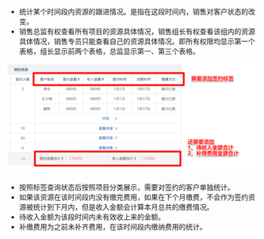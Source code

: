 - 统计某个时间段内资源的跟进情况。是指在这段时间内，销售对客户状态的改变。
- 销售总监有权查看所有项目的资源具体情况，销售组长有权查看该组内的资源具体情况，销售专员只能查看自己的资源具体情况。即所有权限均显示第一个表格，组长显示前两个表格，总监显示第一、第三个表格。

![](/assets/用户数据统计-签约标签.png)

- 按照标签查询状态后按照项目分类展示，需要对签约的客户单独统计。
- 如果该资源在该时间段内没有缴完费用，如果在下个月缴费，不会作为签约资源被统计到下月内，但是收入金额会计算本月总共的缴费情况。
- 待收入金额为该段时间内未有效收上来的金额。
- 补缴费用为之前未补齐费用，在该时间段内缴纳费用的统计。
